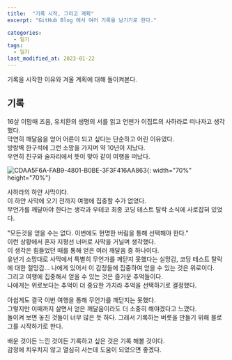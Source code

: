 ```yaml
---
title:  "기록 시작, 그리고 계획"
excerpt: "GitHub Blog 에서 여러 기록을 남기기로 한다."

categories:
  - 일기
tags:
  - 일기
last_modified_at: 2023-01-22
---
```


기록을 시작한 이유와 겨울 계획에 대해 돌이켜본다.
## 기록

16살 이맘때 즈음, 유치환의 생명의 서를 읽고 언젠가 이집트의 사하라로 떠나자고 생각했다.  
막연히 깨달음을 얻어 어른이 되고 싶다는 단순하고 어린 이유였다.    
방랑벽 한구석에 그런 소망을 가지며 약 10년이 지났다.    
우연히 친구와 술자리에서 뜻이 맞아 같이 여행을 떠났다.   

![CDAA5F6A-FAB9-4801-B0BE-3F3F416AA863](https://user-images.githubusercontent.com/33522810/213914721-accbb62b-2442-40f4-bc30-1924fa225121.jpeg){: width="70%" height="70%"}       

사하라의 하얀 사막이다.     
이 하얀 사막에 오기 전까지 여행에 집중할 수가 없었다.  
무언가를 깨달아야 한다는 생각과 우테코 최종 코딩 테스트 탈락 소식에 사로잡혀 있었다.    

"모든것을 얻을 수는 없다. 이번에도 현명한 버림을 통해 선택해야 한다."     
이런 상황에서 혼자 지평선 너머로 사막을 거닐며 생각했다.     
이 생각은 힘들었던 때를 통해 얻은 여러 깨달음 중 하나이다.  
유년기 소망대로 사막에서 특별히 무언가를 깨닫지 못했다는 실망감, 코딩 테스트 탈락에 대한 절망감... 나에게 있어서 이 감정들에 집중하여 얻을 수 있는 것은 위로이다.     
그리고 여행에 집중해서 얻을 수 있는 것은 즐거운 추억들이다.    
나에게는 위로보다는 추억이 더 중요한 가치라 추억을 선택하기로 결정했다.  

아쉽게도 결국 이번 여행을 통해 무언가를 깨닫지는 못했다.  
그렇지만 이때까지 살면서 얻은 깨달음이라도 더 소중히 해야겠다고 느꼈다.  
돌이켜 보면 놓친 것들이 너무 많은 듯 하다.
그래서 기록하는 버릇을 만들기 위해 블로그를 시작하기로 한다.     

배운 것이든 느낀 것이든 기록하고 싶은 것은 기록 해볼 것이다.    
감정에 치우치지 않고 열심히 사는데 도움이 되었으면 좋겠다.  